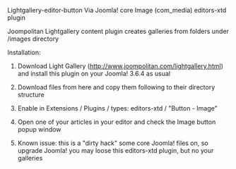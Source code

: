 Lightgallery-editor-button
Via Joomla! core Image (com_media) editors-xtd plugin 

Joompolitan Lightgallery content plugin creates galleries from folders under /images directory

Installation:

1. Download Light Gallery (http://www.joompolitan.com/lightgallery.html) and install this plugin on your Joomla! 3.6.4 as usual

2. Download files from here and copy them following to their directory structure

3. Enable in Extensions / Plugins / types: editors-xtd / "Button - Image"

4. Open one of your articles in your editor and check the Image button popup window

5. Known issue: this is a "dirty hack" some core Joomla! files on, so upgrade Joomla! you may loose this editors-xtd plugin, but no your galleries
